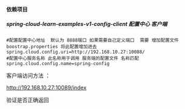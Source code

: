 #### 依赖项目

##### spring-cloud-learn-examples-v1-config-client 配置中心 客户端

```peoperties
#配置配置中心地址  默认为 8888端口 如果需要自己定义端口  需要 增加配置文件  boostrap.properties 将此配置增加进去
spring.cloud.config.uri=http://192.168.10.27:10088/
#配置中心服务名称 此名称用于调用 服务端的配置文件 名称匹配
spring.cloud.config.name=spring-config
```



客户端访问方法 ：

http://192.168.10.27:10089/index 

验证是否正确返回 
